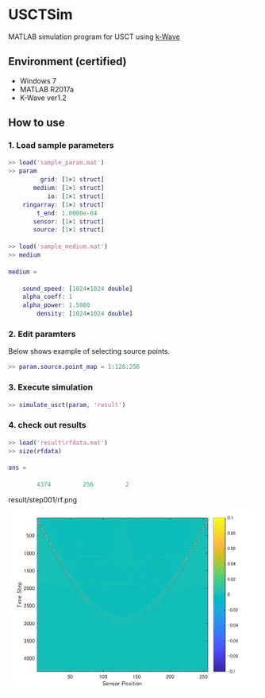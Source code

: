 # USCTSim

MATLAB simulation program for USCT using [k-Wave](http://www.k-wave.org/, "k-Wave")

## Environment (certified)

* Windows 7
* MATLAB R2017a
* K-Wave ver1.2

## How to use

### 1. Load sample parameters

```matlab
>> load('sample_param.mat')
>> param
         grid: [1×1 struct]
       medium: [1×1 struct]
           io: [1×1 struct]
    ringarray: [1×1 struct]
        t_end: 1.0000e-04
       sensor: [1×1 struct]
       source: [1×1 struct]

>> load('sample_medium.mat')
>> medium

medium =

    sound_speed: [1024×1024 double]
    alpha_coeff: 1
    alpha_power: 1.5000
        density: [1024×1024 double]

```

### 2. Edit paramters

Below shows example of selecting source points.

```matlab
>> param.source.point_map = 1:128:256
```

### 3. Execute simulation

```matlab
>> simulate_usct(param, 'result')
```

### 4. check out results

```matlab
>> load('result\rfdata.mat')
>> size(rfdata)

ans =

        4374         256         2
```

result/step001/rf.png
![sample](doc/rf_sample.png "sample")
